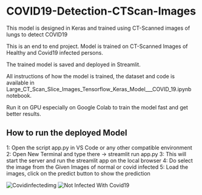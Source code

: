 # COVID19-Detection-CTScan-Images
This model is designed in Keras and trained using CT-Scanned images of lungs to detect COVID19

This is an end to end project. Model is trained on CT-Scanned Images of Healthy and Covid19 infected persons. 

The trained model is saved and deployed in Streamlit. 

All instructions of how the model is trained, the dataset and code is available in Large_CT_Scan_Slice_Images_Tensorflow_Keras_Model___COVID_19.ipynb notebook. 

Run it on GPU especially on Google Colab to train the model fast and get better results. 

## How to run the deployed Model
1: Open the script app.py in VS Code or any other compatible environment
2: Open New Terminal and type there -> streamlit run app.py
3: This will start the server and run the streamlit app on the local browser
4: Do select the image from the Given Images of normal or covid infected
5: Load the images, click on the predict button to show the prediction


![Covidinfectedimg](https://user-images.githubusercontent.com/86683758/151152766-57d707c7-6641-43e7-8e30-7f4d491cb33d.PNG)
![Not Infected With Covid19](https://user-images.githubusercontent.com/86683758/151152787-c9683549-f865-49af-8a86-5d5be1e6e7f8.PNG)
